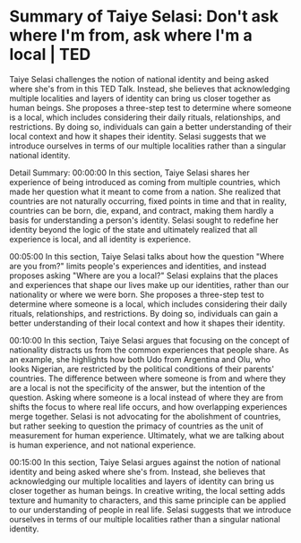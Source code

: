 # Summary of Taiye Selasi: Don't ask where I'm from, ask where I'm a local | TED

Taiye Selasi challenges the notion of national identity and being asked where she's from in this TED Talk. Instead, she believes that acknowledging multiple localities and layers of identity can bring us closer together as human beings. She proposes a three-step test to determine where someone is a local, which includes considering their daily rituals, relationships, and restrictions. By doing so, individuals can gain a better understanding of their local context and how it shapes their identity. Selasi suggests that we introduce ourselves in terms of our multiple localities rather than a singular national identity.

Detail Summary: 
00:00:00
In this section, Taiye Selasi shares her experience of being introduced as coming from multiple countries, which made her question what it meant to come from a nation. She realized that countries are not naturally occurring, fixed points in time and that in reality, countries can be born, die, expand, and contract, making them hardly a basis for understanding a person's identity. Selasi sought to redefine her identity beyond the logic of the state and ultimately realized that all experience is local, and all identity is experience.

00:05:00
In this section, Taiye Selasi talks about how the question "Where are you from?" limits people's experiences and identities, and instead proposes asking "Where are you a local?" Selasi explains that the places and experiences that shape our lives make up our identities, rather than our nationality or where we were born. She proposes a three-step test to determine where someone is a local, which includes considering their daily rituals, relationships, and restrictions. By doing so, individuals can gain a better understanding of their local context and how it shapes their identity.

00:10:00
In this section, Taiye Selasi argues that focusing on the concept of nationality distracts us from the common experiences that people share. As an example, she highlights how both Udo from Argentina and Olu, who looks Nigerian, are restricted by the political conditions of their parents' countries. The difference between where someone is from and where they are a local is not the specificity of the answer, but the intention of the question. Asking where someone is a local instead of where they are from shifts the focus to where real life occurs, and how overlapping experiences merge together. Selasi is not advocating for the abolishment of countries, but rather seeking to question the primacy of countries as the unit of measurement for human experience. Ultimately, what we are talking about is human experience, and not national experience.

00:15:00
In this section, Taiye Selasi argues against the notion of national identity and being asked where she's from. Instead, she believes that acknowledging our multiple localities and layers of identity can bring us closer together as human beings. In creative writing, the local setting adds texture and humanity to characters, and this same principle can be applied to our understanding of people in real life. Selasi suggests that we introduce ourselves in terms of our multiple localities rather than a singular national identity.

